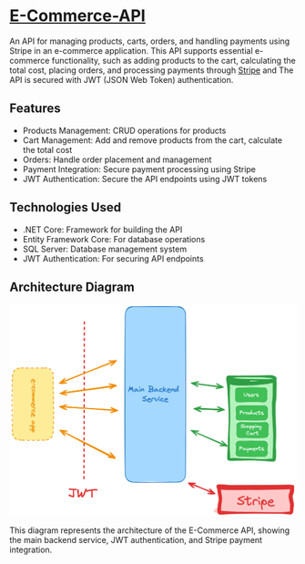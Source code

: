 # [E-Commerce-API](https://roadmap.sh/projects/ecommerce-api)

An API for managing products, carts, orders, and handling payments using Stripe in an e-commerce application. This API supports essential e-commerce functionality, such as adding products to the cart, calculating the total cost, placing orders, and processing payments through [Stripe](https://stripe.com/) and The API is secured with JWT (JSON Web Token) authentication.

## Features
- Products Management: CRUD operations for products
- Cart Management: Add and remove products from the cart, calculate the total cost
- Orders: Handle order placement and management
- Payment Integration: Secure payment processing using Stripe
- JWT Authentication: Secure the API endpoints using JWT tokens

## Technologies Used
- .NET Core: Framework for building the API
- Entity Framework Core: For database operations
- SQL Server: Database management system
- JWT Authentication: For securing API endpoints

## Architecture Diagram
![E-Commerce API Architecture](/assets/simple-ecommerce-api-thzqo.png)

This diagram represents the architecture of the E-Commerce API, showing the main backend service, JWT authentication, and Stripe payment integration.
